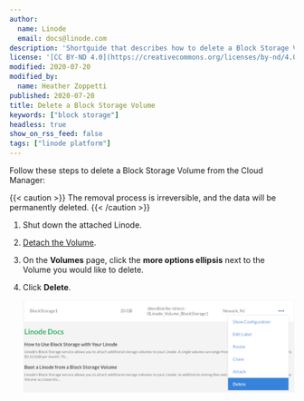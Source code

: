 ```yaml
---
author:
  name: Linode
  email: docs@linode.com
description: 'Shortguide that describes how to delete a Block Storage Volume when you no longer need any of the data it stores.'
license: '[CC BY-ND 4.0](https://creativecommons.org/licenses/by-nd/4.0)'
modified: 2020-07-20
modified_by:
  name: Heather Zoppetti
published: 2020-07-20
title: Delete a Block Storage Volume
keywords: ["block storage"]
headless: true
show_on_rss_feed: false
tags: ["linode platform"]
---
```


Follow these steps to delete a Block Storage Volume from the Cloud Manager:

{{< caution >}}
The removal process is irreversible, and the data will be permanently deleted.
{{< /caution >}}

1.  Shut down the attached Linode.

1.  [Detach the Volume](/docs/products/storage/block-storage/guides/detach-volume/).

1.  On the **Volumes** page, click the **more options ellipsis** next to the Volume you would like to delete.

1.  Click **Delete**.

    ![Delete a Volume](bs-cloud-delete-volume-small.png "Delete a Volume")
